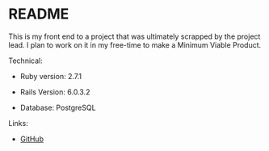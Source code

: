 # README

This is my front end to a project that was ultimately scrapped by the project lead. I plan to work on it in my free-time to make a Minimum Viable Product.


Technical:

* Ruby version: 2.7.1

* Rails Version: 6.0.3.2

* Database: PostgreSQL


Links:

* [GitHub](https://github.com/Shades4355/Rememberer)
